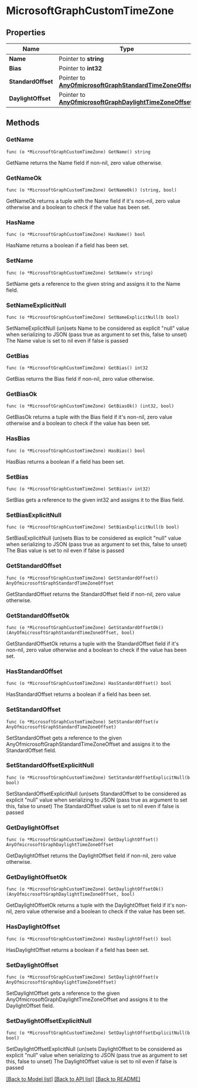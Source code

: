 # MicrosoftGraphCustomTimeZone

## Properties

Name | Type | Description | Notes
------------ | ------------- | ------------- | -------------
**Name** | Pointer to **string** |  | [optional] 
**Bias** | Pointer to **int32** |  | [optional] 
**StandardOffset** | Pointer to [**AnyOfmicrosoftGraphStandardTimeZoneOffset**](anyOf&lt;microsoft.graph.standardTimeZoneOffset&gt;.md) |  | [optional] 
**DaylightOffset** | Pointer to [**AnyOfmicrosoftGraphDaylightTimeZoneOffset**](anyOf&lt;microsoft.graph.daylightTimeZoneOffset&gt;.md) |  | [optional] 

## Methods

### GetName

`func (o *MicrosoftGraphCustomTimeZone) GetName() string`

GetName returns the Name field if non-nil, zero value otherwise.

### GetNameOk

`func (o *MicrosoftGraphCustomTimeZone) GetNameOk() (string, bool)`

GetNameOk returns a tuple with the Name field if it's non-nil, zero value otherwise
and a boolean to check if the value has been set.

### HasName

`func (o *MicrosoftGraphCustomTimeZone) HasName() bool`

HasName returns a boolean if a field has been set.

### SetName

`func (o *MicrosoftGraphCustomTimeZone) SetName(v string)`

SetName gets a reference to the given string and assigns it to the Name field.

### SetNameExplicitNull

`func (o *MicrosoftGraphCustomTimeZone) SetNameExplicitNull(b bool)`

SetNameExplicitNull (un)sets Name to be considered as explicit "null" value
when serializing to JSON (pass true as argument to set this, false to unset)
The Name value is set to nil even if false is passed
### GetBias

`func (o *MicrosoftGraphCustomTimeZone) GetBias() int32`

GetBias returns the Bias field if non-nil, zero value otherwise.

### GetBiasOk

`func (o *MicrosoftGraphCustomTimeZone) GetBiasOk() (int32, bool)`

GetBiasOk returns a tuple with the Bias field if it's non-nil, zero value otherwise
and a boolean to check if the value has been set.

### HasBias

`func (o *MicrosoftGraphCustomTimeZone) HasBias() bool`

HasBias returns a boolean if a field has been set.

### SetBias

`func (o *MicrosoftGraphCustomTimeZone) SetBias(v int32)`

SetBias gets a reference to the given int32 and assigns it to the Bias field.

### SetBiasExplicitNull

`func (o *MicrosoftGraphCustomTimeZone) SetBiasExplicitNull(b bool)`

SetBiasExplicitNull (un)sets Bias to be considered as explicit "null" value
when serializing to JSON (pass true as argument to set this, false to unset)
The Bias value is set to nil even if false is passed
### GetStandardOffset

`func (o *MicrosoftGraphCustomTimeZone) GetStandardOffset() AnyOfmicrosoftGraphStandardTimeZoneOffset`

GetStandardOffset returns the StandardOffset field if non-nil, zero value otherwise.

### GetStandardOffsetOk

`func (o *MicrosoftGraphCustomTimeZone) GetStandardOffsetOk() (AnyOfmicrosoftGraphStandardTimeZoneOffset, bool)`

GetStandardOffsetOk returns a tuple with the StandardOffset field if it's non-nil, zero value otherwise
and a boolean to check if the value has been set.

### HasStandardOffset

`func (o *MicrosoftGraphCustomTimeZone) HasStandardOffset() bool`

HasStandardOffset returns a boolean if a field has been set.

### SetStandardOffset

`func (o *MicrosoftGraphCustomTimeZone) SetStandardOffset(v AnyOfmicrosoftGraphStandardTimeZoneOffset)`

SetStandardOffset gets a reference to the given AnyOfmicrosoftGraphStandardTimeZoneOffset and assigns it to the StandardOffset field.

### SetStandardOffsetExplicitNull

`func (o *MicrosoftGraphCustomTimeZone) SetStandardOffsetExplicitNull(b bool)`

SetStandardOffsetExplicitNull (un)sets StandardOffset to be considered as explicit "null" value
when serializing to JSON (pass true as argument to set this, false to unset)
The StandardOffset value is set to nil even if false is passed
### GetDaylightOffset

`func (o *MicrosoftGraphCustomTimeZone) GetDaylightOffset() AnyOfmicrosoftGraphDaylightTimeZoneOffset`

GetDaylightOffset returns the DaylightOffset field if non-nil, zero value otherwise.

### GetDaylightOffsetOk

`func (o *MicrosoftGraphCustomTimeZone) GetDaylightOffsetOk() (AnyOfmicrosoftGraphDaylightTimeZoneOffset, bool)`

GetDaylightOffsetOk returns a tuple with the DaylightOffset field if it's non-nil, zero value otherwise
and a boolean to check if the value has been set.

### HasDaylightOffset

`func (o *MicrosoftGraphCustomTimeZone) HasDaylightOffset() bool`

HasDaylightOffset returns a boolean if a field has been set.

### SetDaylightOffset

`func (o *MicrosoftGraphCustomTimeZone) SetDaylightOffset(v AnyOfmicrosoftGraphDaylightTimeZoneOffset)`

SetDaylightOffset gets a reference to the given AnyOfmicrosoftGraphDaylightTimeZoneOffset and assigns it to the DaylightOffset field.

### SetDaylightOffsetExplicitNull

`func (o *MicrosoftGraphCustomTimeZone) SetDaylightOffsetExplicitNull(b bool)`

SetDaylightOffsetExplicitNull (un)sets DaylightOffset to be considered as explicit "null" value
when serializing to JSON (pass true as argument to set this, false to unset)
The DaylightOffset value is set to nil even if false is passed

[[Back to Model list]](../README.md#documentation-for-models) [[Back to API list]](../README.md#documentation-for-api-endpoints) [[Back to README]](../README.md)


